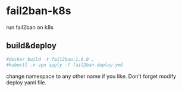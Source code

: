 # fail2ban-k8s
run fail2ban on k8s

## build&deploy
```bash
#docker build -t fail2ban:1.0.0 .
#kubectl -n vpn apply -f fail2ban-deploy.yml 
```
change namespace to any other name if you like. Don't forget modify deploy yaml file.

